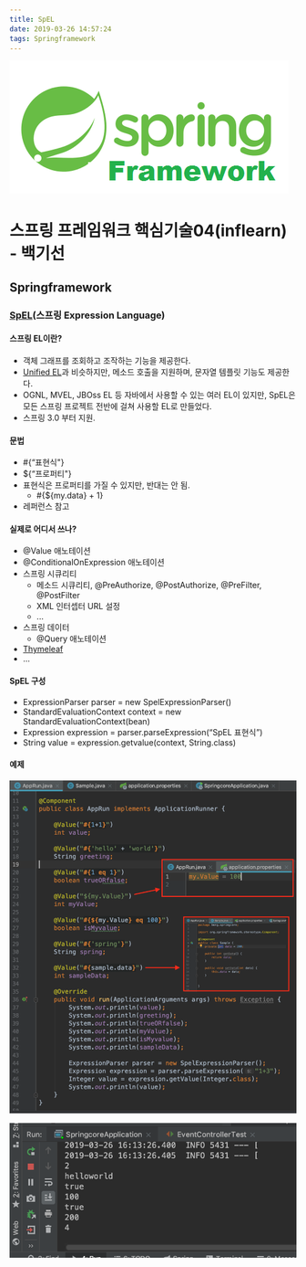 ```yaml
---
title: SpEL
date: 2019-03-26 14:57:24
tags: Springframework
---
```

![springf](/images/springframwork-logo.png)
# 스프링 프레임워크 핵심기술04(inflearn) - 백기선 
## Springframework

### [SpEL](https://docs.spring.io/spring/docs/current/spring-framework-reference/core.html#expressions)(스프링 Expression Language)

#### 스프링 EL이란?
- 객체 그래프를 조회하고 조작하는 기능을 제공한다.
- [Unified EL](https://docs.oracle.com/javaee/5/tutorial/doc/bnahq.html)과 비슷하지만, 메소드 호출을 지원하며, 문자열 템플릿 기능도 제공한다.
- OGNL, MVEL, JBOss EL 등 자바에서 사용할 수 있는 여러 EL이 있지만, SpEL은 모든 스프링 프로젝트 전반에 걸쳐 사용할 EL로 만들었다.
- 스프링 3.0 부터 지원.

#### 문법
- \#{“표현식"}
- ${“프로퍼티"}
- 표현식은 프로퍼티를 가질 수 있지만, 반대는 안 됨.
    - \#{${my.data} + 1}
- 레퍼런스 참고

#### 실제로 어디서 쓰나?
- @Value 애노테이션
- @ConditionalOnExpression 애노테이션
- 스프링 시큐리티
    - 메소드 시큐리티, @PreAuthorize, @PostAuthorize, @PreFilter, @PostFilter
    - XML 인터셉터 URL 설정
    - ...
- 스프링 데이터
    - @Query 애노테이션
- [Thymeleaf](https://blog.outsider.ne.kr/997)
- ...

#### SpEL 구성
- ExpressionParser parser = new SpelExpressionParser()
- StandardEvaluationContext context = new StandardEvaluationContext(bean)
- Expression expression = parser.parseExpression(“SpEL 표현식”)
- String value = expression.getvalue(context, String.class)

#### 예제
![springcore](/images/springc/springcore04-01.png)

![springcore](/images/springc/springcore04-02.png)
<br>